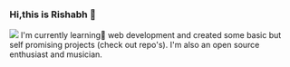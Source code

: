 ### Hi,this is Rishabh 👋
<img src="https://unsplash.com/photos/vEE00Hx5d0Q">
I'm currently learning🌱 web development and created some basic but self promising projects (check out repo's). I'm also an open source enthusiast and musician.
<!--
**Rish7223/Rish7223** is a ✨ _special_ ✨ repository because its `README.md` (this file) appears on your GitHub profile.

Here are some ideas to get you started:

- 🔭 I’m currently working on ...
-  I’m currently learning ...
- 👯 I’m looking to collaborate on ...
- 🤔 I’m looking for help with ...
- 💬 Ask me about ...
- 📫 How to reach me: ...
- 😄 Pronouns: ...
- ⚡ Fun fact: ...
-->

